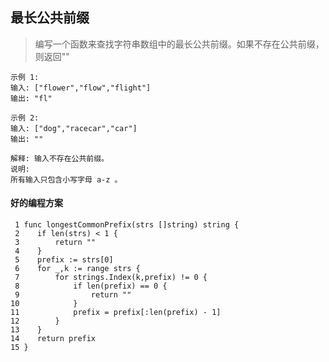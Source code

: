 ## 最长公共前缀

> 编写一个函数来查找字符串数组中的最长公共前缀。如果不存在公共前缀，则返回""

```tsx
示例 1:
输入: ["flower","flow","flight"]
输出: "fl"

示例 2:
输入: ["dog","racecar","car"]
输出: ""

解释: 输入不存在公共前缀。
说明:
所有输入只包含小写字母 a-z 。
```

#### 好的编程方案

```tsx
 1 func longestCommonPrefix(strs []string) string {
 2    if len(strs) < 1 {
 3        return ""
 4    }
 5    prefix := strs[0]
 6    for _,k := range strs {
 7        for strings.Index(k,prefix) != 0 {
 8            if len(prefix) == 0 {
 9                return ""
10            }
11            prefix = prefix[:len(prefix) - 1]
12        }
13    }
14    return prefix
15 }   
```

